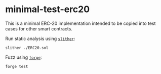 # minimal-test-erc20

This is a minimal ERC-20 implementation intended to be copied into test cases for other smart contracts.

Run static analysis using [`slither`](https://github.com/crytic/slither):

```
slither ./ERC20.sol
```

Fuzz using [`forge`](https://github.com/foundry-rs/foundry/tree/master/crates/forge):

```
forge test
```
